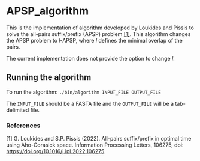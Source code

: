 # APSP_algorithm

This is the implementation of algorithm developed by Loukides and Pissis to solve the all-pairs suffix/prefix (APSP) problem [[1]](https://doi.org/10.1016/j.ipl.2022.106275). 
This algorithm changes the APSP problem to *l*-APSP, where *l* defines the minimal overlap of the pairs. 

The current implementation does not provide the option to change *l*.

## Running the algorithm
To run the algorithm: `./bin/algorithm INPUT_FILE OUTPUT_FILE`

The `INPUT_FILE` should be a FASTA file and the `OUTPUT_FILE` will be a tab-delimited file.

### References
<a id="1">[1]</a> 
G. Loukides and S.P. Pissis (2022). 
All-pairs suffix/prefix in optimal time using Aho-Corasick space. 
Information Processing Letters, 106275, doi: https://doi.org/10.1016/j.ipl.2022.106275.
